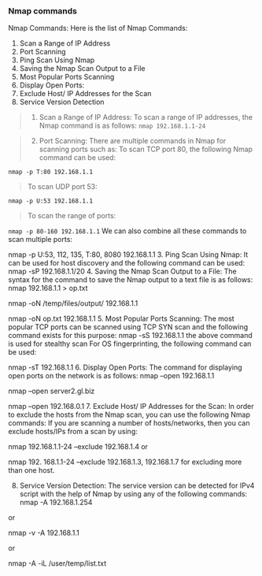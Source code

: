 ### Nmap commands

Nmap Commands:
Here is the list of Nmap Commands:

1. Scan a Range of IP Address
2. Port Scanning
3. Ping Scan Using Nmap
4. Saving the Nmap Scan Output to a File
5. Most Popular Ports Scanning
6. Display Open Ports:
7. Exclude Host/ IP Addresses for the Scan
8. Service Version Detection

> 1. Scan a Range of IP Address: To scan a range of IP addresses, the Nmap command is as follows:
`nmap 192.168.1.1-24`

> 2. Port Scanning: There are multiple commands in Nmap for scanning ports such as:
>   To scan TCP port 80, the following Nmap command can be used:

`nmap -p T:80 192.168.1.1`

>   To scan UDP port 53:

`nmap -p U:53 192.168.1.1`

 >    To scan the range of ports:

`nmap -p 80-160 192.168.1.1`
We can also combine all these commands to scan multiple ports:

nmap -p U:53, 112, 135, T:80, 8080 192.168.1.1
3. Ping Scan Using Nmap: It can be used for host discovery and the following command can be used:
nmap -sP 192.168.1.1/20
4. Saving the Nmap Scan Output to a File: The syntax for the command to save the Nmap output to a text file is as follows:
nmap 192.168.1.1 > op.txt

nmap -oN /temp/files/output/ 192.168.1.1

nmap -oN op.txt 192.168.1.1
5. Most Popular Ports Scanning: The most popular TCP ports can be scanned using TCP SYN scan and the following command exists for this purpose:
nmap -sS 192.168.1.1
the above command is used for stealthy scan
For OS fingerprinting, the following command can be used:

nmap -sT 192.168.1.1
6. Display Open Ports: The command for displaying open ports on the network is as follows:
nmap –open 192.168.1.1

nmap –open server2.gl.biz

nmap –open 192.168.0.1
7. Exclude Host/ IP Addresses for the Scan: In order to exclude the hosts from the Nmap scan, you can use the following Nmap commands:
If you are scanning a number of hosts/networks, then you can exclude hosts/IPs from a scan by using:

nmap 192.168.1.1-24 –exclude 192.168.1.4
or

nmap 192. 168.1.1-24 –exclude 192.168.1.3, 192.168.1.7
for excluding more than one host.

8. Service Version Detection: The service version can be detected for IPv4 script with the help of Nmap by using any of the following commands:
nmap -A 192.168.1.254

or

nmap -v -A 192.168.1.1

or

nmap -A -iL /user/temp/list.txt

